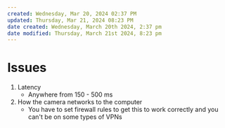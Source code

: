 ```yaml
---
created: Wednesday, Mar 20, 2024 02:37 PM
updated: Thursday, Mar 21, 2024 08:23 PM
date created: Wednesday, March 20th 2024, 2:37 pm
date modified: Thursday, March 21st 2024, 8:23 pm
---
```


# Issues
1. Latency
	- Anywhere from 150 - 500 ms
2. How the camera networks to the computer
	- You have to set firewall rules to get this to work correctly and you can't be on some types of VPNs
